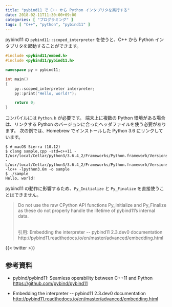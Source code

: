 ```yaml
---
title: "pybind11 で C++ から Python インタプリタを実行する"
date: 2018-02-11T11:30:00+09:00
categories: [ "プログラミング" ]
tags: [ "C++", "python", "pybind11" ]
---
```


pybind11 の `pybind11::scoped_interpreter` を使うと、C++ から Python インタプリタを起動することができます。

```cpp
#include <pybind11/embed.h>
#include <pybind11/pybind11.h>

namespace py = pybind11;

int main()
{
    py::scoped_interpreter interpreter;
    py::print("Hello, world!");

    return 0;
}
```

コンパイルには `Python.h` が必要です。
端末上に複数の Python 環境がある場合は、リンクする Python のバージョンに合ったヘッダファイルを使う必要があります。
次の例では、Homebrew でインストールした Python 3.6 にリンクしています。

```shell
$ # macOS Sierra (10.12)
$ clang sample.cpp -std=c++11 -I/usr/local/Cellar/python3/3.6.4_2/Frameworks/Python.framework/Versions/3.6/include/python3.6m -L/usr/local/Cellar/python3/3.6.4_2/Frameworks/Python.framework/Versions/3.6/lib -lc++ -lpython3.6m -o sample
$ ./sample
Hello, world!
```

pybind11 の動作に影響するため、`Py_Initialize` と `Py_Finalize` を直接使うことはできません。

> Do not use the raw CPython API functions Py_Initialize and Py_Finalize as these do not properly handle the lifetime of pybind11’s internal data.
>
> <br />
> 引用: Embedding the interpreter -- pybind11 2.3.dev0 documentation<br />
> <span style="word-break: break-all;">
> http://pybind11.readthedocs.io/en/master/advanced/embedding.html
> </span>

{{< twitter >}}

## 参考資料
- pybind/pybind11: Seamless operability between C++11 and Python<br />
  <span style="word-break: break-all;">
  https://github.com/pybind/pybind11
  </span>

- Embedding the interpreter -- pybind11 2.3.dev0 documentation<br />
  <span style="word-break: break-all;">
  http://pybind11.readthedocs.io/en/master/advanced/embedding.html
  </span>
